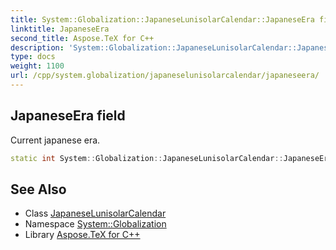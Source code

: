 ```yaml
---
title: System::Globalization::JapaneseLunisolarCalendar::JapaneseEra field
linktitle: JapaneseEra
second_title: Aspose.TeX for C++
description: 'System::Globalization::JapaneseLunisolarCalendar::JapaneseEra field. Current japanese era in C++.'
type: docs
weight: 1100
url: /cpp/system.globalization/japaneselunisolarcalendar/japaneseera/
---
```

## JapaneseEra field


Current japanese era.

```cpp
static int System::Globalization::JapaneseLunisolarCalendar::JapaneseEra
```

## See Also

* Class [JapaneseLunisolarCalendar](../)
* Namespace [System::Globalization](../../)
* Library [Aspose.TeX for C++](../../../)
